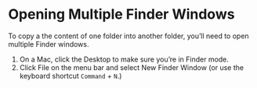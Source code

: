 # Opening Multiple Finder Windows

To copy a the content of one folder into another folder, you’ll need to open multiple Finder windows.

1. On a Mac, click the Desktop to make sure you’re in Finder mode. 
2. Click File on the menu bar and select New Finder Window \(or use the keyboard shortcut `Command` + `N`.\)

